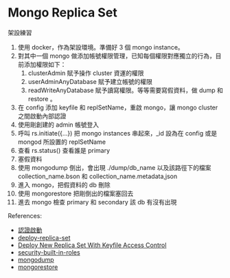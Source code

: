 # Mongo Replica Set

架設練習

1. 使用 docker，作為架設環境。準備好 3 個 mongo instance。
2. 對其中一個 mongo 做添加帳號權限管理，已知每個權限對應獨立的行為，目前添加權限如下：
	1. clusterAdmin 賦予操作 cluster 資運的權限
	2. userAdminAnyDatabase 賦予建立帳號的權限
	3. readWriteAnyDatabase 賦予讀寫權限。等等需要寫假資料，做 dump 和 restore 。
3. 在 config 添加 keyfile 和 replSetName，重啟 mongo，讓 mongo cluster 之間啟動內部認證
4. 使用剛創建的 admin 帳號登入
5. 呼叫 rs.initiate({...}) 把 mongo instances 串起來，_id 設為在 config 或是 mongod 所設置的 replSetName
6. 查看 rs.status() 查看誰是 primary
7. 塞假資料
8. 使用 mongodump 倒出，會出現 ./dump/db_name 以及該路徑下的檔案 collection_name.bson 和 collection_name.metadata,json
9. 進入 mongo，把假資料的 db 刪除
10. 使用 mongorestore 把剛倒出的檔案塞回去
11. 進去 mongo 檢查 primary 和 secondary 該 db 有沒有出現

References:

* [認證啟動](https://docs.mongodb.com/manual/tutorial/enable-authentication/)
* [deploy-replica-set](https://docs.mongodb.com/manual/tutorial/deploy-replica-set/)
* [Deploy New Replica Set With Keyfile Access Control](https://docs.mongodb.com/manual/tutorial/enforce-keyfile-access-control-in-existing-replica-set/)
* [security-built-in-roles](https://docs.mongodb.com/manual/core/security-built-in-roles/)
* [mongodump](https://docs.mongodb.com/manual/tutorial/backup-and-restore-tools/#basic-mongodump-operations)
* [mongorestore](https://docs.mongodb.com/manual/tutorial/backup-and-restore-tools/#restore-a-database-with-mongorestore)

